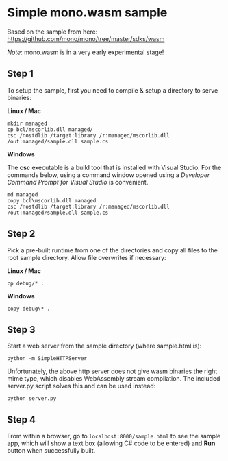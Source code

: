 # Simple mono.wasm sample

Based on the sample from here: https://github.com/mono/mono/tree/master/sdks/wasm

_Note_: mono.wasm is in a very early experimental stage!

## Step 1

To setup the sample, first you need to compile & setup a directory to serve binaries:

**Linux / Mac**

```
mkdir managed
cp bcl/mscorlib.dll managed/
csc /nostdlib /target:library /r:managed/mscorlib.dll /out:managed/sample.dll sample.cs
```

**Windows**

The **csc** executable is a build tool that is installed with Visual Studio. For the commands below, using a command window opened using a _Developer Command Prompt for Visual Studio_ is convenient.

```
md managed
copy bcl\mscorlib.dll managed
csc /nostdlib /target:library /r:managed/mscorlib.dll /out:managed/sample.dll sample.cs
```

## Step 2

Pick a pre-built runtime from one of the directories and copy all files to the root sample directory. Allow file overwrites if necessary:

**Linux / Mac**

```
cp debug/* .
```

**Windows**

```
copy debug\* .
```

## Step 3

Start a web server from the sample directory (where sample.html is):

```
python -m SimpleHTTPServer
```

Unfortunately, the above http server does not give wasm binaries the right mime type, which disables WebAssembly stream compilation.
The included server.py script solves this and can be used instead:

```
python server.py
```

## Step 4

From within a browser, go to `localhost:8000/sample.html` to see the sample app, which will show a text box (allowing C# code to be entered) and **Run** button when successfully built.
